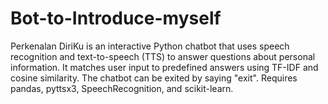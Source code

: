 # Bot-to-Introduce-myself
Perkenalan DiriKu is an interactive Python chatbot that uses speech recognition and text-to-speech (TTS) to answer questions about personal information. It matches user input to predefined answers using TF-IDF and cosine similarity. The chatbot can be exited by saying "exit". Requires pandas, pyttsx3, SpeechRecognition, and scikit-learn.
